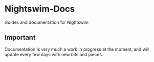 # Nightswim-Docs
Guides and documentation for Nightswim

## Important
Documentation is very much a work in progress at the moment, and will update every few days with new bits and pieces.